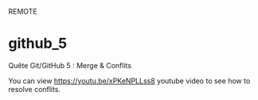 REMOTE

# github_5
Quête Git/GitHub 5 : Merge &amp; Conflits

You can view https://youtu.be/xPKeNPLLss8 youtube video to see how to resolve conflits.
